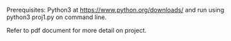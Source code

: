 Prerequisites: 
	Python3 at https://www.python.org/downloads/ and run using python3 proj1.py on command line.

Refer to pdf document for more detail on project.
